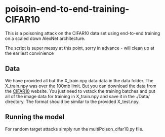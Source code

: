 # poisoin-end-to-end-training-CIFAR10
This is a poisoning attack on the CIFAR10 data set using end-to-end training on a scaled down AlexNet architecture.

The script is super messy at this point, sorry in advance - will clean up at the earliest convinience

## Data
We have provided all but the X_train.npy data data in the data folder. The X_train.npy was over the 100mb limit. But you can download the data from the [CIFAR10](https://www.cs.toronto.edu/~kriz/cifar.html) website. You just need to vstack the training batches and put all of the image data for training in X_train.npy and save it in the ./Data/ directory. The format should be similar to the provided X_test.npy.

## Running the model
For random target attacks simply run the multiPoison_cifar10.py file.

